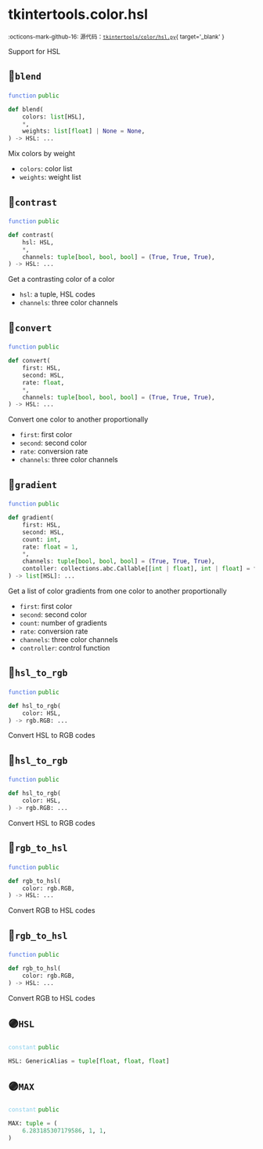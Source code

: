 # tkintertools.color.hsl

<small>:octicons-mark-github-16: 源代码：[`tkintertools/color/hsl.py`](https://github.com/Xiaokang2022/tkintertools/blob/3.0.0rc5/tkintertools/color/hsl.py){ target='_blank' }</small>

Support for HSL

## 🔵`blend`


<code style='color: royalblue;'>function</code> <code style='color: green;'>public</code>

```python
def blend(
    colors: list[HSL],
    *,
    weights: list[float] | None = None,
) -> HSL: ...
```
Mix colors by weight

* `colors`: color list
* `weights`: weight list


## 🔵`contrast`


<code style='color: royalblue;'>function</code> <code style='color: green;'>public</code>

```python
def contrast(
    hsl: HSL,
    *,
    channels: tuple[bool, bool, bool] = (True, True, True),
) -> HSL: ...
```
Get a contrasting color of a color

* `hsl`: a tuple, HSL codes
* `channels`: three color channels


## 🔵`convert`


<code style='color: royalblue;'>function</code> <code style='color: green;'>public</code>

```python
def convert(
    first: HSL,
    second: HSL,
    rate: float,
    *,
    channels: tuple[bool, bool, bool] = (True, True, True),
) -> HSL: ...
```
Convert one color to another proportionally

* `first`: first color
* `second`: second color
* `rate`: conversion rate
* `channels`: three color channels


## 🔵`gradient`


<code style='color: royalblue;'>function</code> <code style='color: green;'>public</code>

```python
def gradient(
    first: HSL,
    second: HSL,
    count: int,
    rate: float = 1,
    *,
    channels: tuple[bool, bool, bool] = (True, True, True),
    contoller: collections.abc.Callable[[int | float], int | float] = flat,
) -> list[HSL]: ...
```
Get a list of color gradients from one color to another proportionally

* `first`: first color
* `second`: second color
* `count`: number of gradients
* `rate`: conversion rate
* `channels`: three color channels
* `controller`: control function


## 🔵`hsl_to_rgb`


<code style='color: royalblue;'>function</code> <code style='color: green;'>public</code>

```python
def hsl_to_rgb(
    color: HSL,
) -> rgb.RGB: ...
```
Convert HSL to RGB codes

## 🔵`hsl_to_rgb`


<code style='color: royalblue;'>function</code> <code style='color: green;'>public</code>

```python
def hsl_to_rgb(
    color: HSL,
) -> rgb.RGB: ...
```
Convert HSL to RGB codes

## 🔵`rgb_to_hsl`


<code style='color: royalblue;'>function</code> <code style='color: green;'>public</code>

```python
def rgb_to_hsl(
    color: rgb.RGB,
) -> HSL: ...
```
Convert RGB to HSL codes

## 🔵`rgb_to_hsl`


<code style='color: royalblue;'>function</code> <code style='color: green;'>public</code>

```python
def rgb_to_hsl(
    color: rgb.RGB,
) -> HSL: ...
```
Convert RGB to HSL codes

## 🟣`HSL`


<code style='color: skyblue;'>constant</code> <code style='color: green;'>public</code>

```python linenums="0"
HSL: GenericAlias = tuple[float, float, float]
```


## 🟣`MAX`


<code style='color: skyblue;'>constant</code> <code style='color: green;'>public</code>

```python linenums="0"
MAX: tuple = (
    6.283185307179586, 1, 1,
)
```


